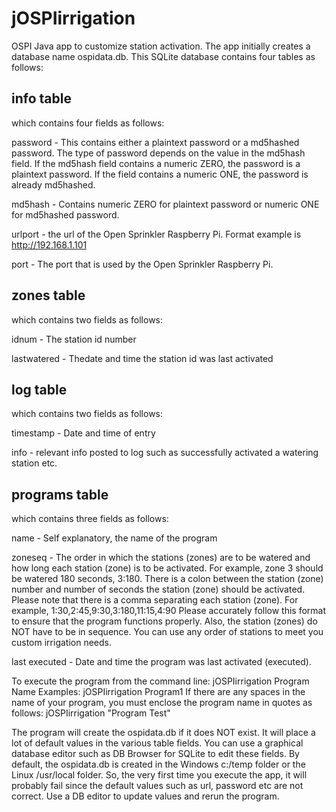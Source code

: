 # jOSPIirrigation
OSPI Java app to customize station activation.  The app initially creates a database name ospidata.db.  This SQLite database contains four tables as follows:

## info table 
which contains four fields as follows:

password  -  This contains either a plaintext password or a md5hashed password.  The type of password depends on the value in the md5hash field.  If the md5hash field contains a numeric ZERO, the password is a plaintext password.  If the field contains a numeric ONE, the password is already md5hashed.

md5hash  -  Contains numeric ZERO for plaintext password or numeric ONE for md5hashed password.

urlport  -  the url of the Open Sprinkler Raspberry Pi.  Format example is http://192.168.1.101

port  -  The port that is used by the Open Sprinkler Raspberry Pi.

## zones table 
which contains two fields as follows:

idnum  -  The station id number

lastwatered  -  Thedate and time the station id was last activated

## log table 
which contains two fields as follows:

timestamp  -  Date and time of entry

info  -  relevant info posted to log such as successfully activated a watering station etc.

## programs table 
which contains three fields as follows:

name  -  Self explanatory, the name of the program

zoneseq  -  The order in which the stations (zones) are to be watered and how long each station (zone) is to be activated. For example,  zone 3 should be watered 180 seconds,  3:180.  There is a colon between the station (zone) number and number of seconds the station (zone) should be activated.  Please note that there is a comma separating each station (zone). For example, 1:30,2:45,9:30,3:180,11:15,4:90  Please accurately follow this format to ensure that the program functions properly. Also, the station (zones) do NOT have to be in sequence.  You can use any order of stations to meet you custom irrigation needs.

last executed  -  Date and time the program was last activated (executed).

To execute the program from the command line: jOSPIirrigation Program Name
Examples:
jOSPIirrigation Program1
If there are any spaces in the name of your program, you must enclose the program name in quotes as follows:
jOSPIirrigation "Program Test"

The program will create the ospidata.db if it does NOT exist.  It will place a lot of default values in the various table fields.  You can use a graphical database editor such as DB Browser for SQLite to edit these fields. By default, the ospidata.db is created in the Windows c:/temp folder or the Linux /usr/local folder.  So, the very first time you execute the app, it will probably fail since the default values such as url, password etc are not correct.  Use a DB editor to update values and rerun the program.
